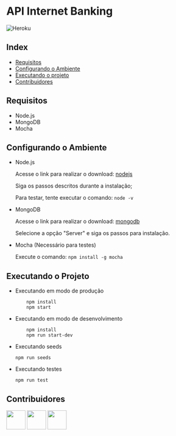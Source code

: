 # API Internet Banking

![Heroku](https://heroku-badge.herokuapp.com/?app=internetbankingapi&root=api/v1/usuario/logout&style=flat&svg=1)

## Index
* [Requisitos](#requisitos)
* [Configurando o Ambiente](#configurando-o-ambiente)
* [Executando o projeto](#executando-o-projeto)
* [Contribuidores](#contribuidores)

## Requisitos
* Node.js
* MongoDB
* Mocha

## Configurando o Ambiente

* Node.js

  Acesse o link para realizar o download: [nodejs](https://nodejs.org/en/)

  Siga os passos descritos durante a instalação;

  Para testar, tente executar o comando: ```node -v```

* MongoDB

  Acesse o link para realizar o download: [mongodb](https://www.mongodb.com/download-center/community)

  Selecione a opção "Server" e siga os passos para instalação.

* Mocha (Necessário para testes)

  Execute o comando: ```npm install -g mocha```

## Executando o Projeto

* Executando em modo de produção

    ```
        npm install
        npm start
    ```

* Executando em modo de desenvolvimento

    ```
        npm install
        npm run start-dev
    ```

* Executando seeds

    ```npm run seeds```

* Executando testes

    ```npm run test```

## Contribuidores
<a href="https://github.com/jessicacarolinecosta"><img src="https://avatars1.githubusercontent.com/u/28653431?s=400&u=329935f59342a531c1f6397dcf6814e78fe2df6a&v=4" width="50"></a>
<a href="https://github.com/jejessica"><img src="https://avatars0.githubusercontent.com/u/16938823?s=460&v=4" width="50"></a>
<a href="https://github.com/andreylemos"><img src="https://ca.slack-edge.com/TE63AFF4M-UE5V53HGB-eaef9a97c429-48" width="50"></a>